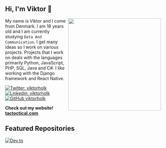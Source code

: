 <h2> Hi, I'm Viktor 👋</h2>
<img align='right' src="https://media1.tenor.com/images/2fc92531277e708c26fd2f709b42a3b5/tenor.gif?itemid=13247932" width="300">

My name is Viktor and I come from Denmark.
I am 18 years old and I am currently studying ``Data And Communication``.
I get many ideas so I work on various projects.
Projects that I work on deals with the languages primarily Python, JavaScript, PHP, SQL, Java and C#.
I like working with the Django framework and React Native.

[![Twitter: viktorholk](https://img.shields.io/twitter/follow/viktorholk?style=social)](https://twitter.com/viktorholk)
[![Linkedin: viktorholk](https://img.shields.io/badge/-viktorholk-blue?style=flat-square&logo=Linkedin&logoColor=white&link=https://www.linkedin.com/in/viktorholk/)](https://www.linkedin.com/in/viktorholk/)
[![GitHub viktorholk](https://img.shields.io/github/followers/viktorholk?label=follow&style=social)](https://github.com/viktorholk)

**Check out my website! [tactoctical.com](http://tactoctical.com)**
<h2>Featured Repositories </h2>

[![Dev.to](https://github-readme-stats.vercel.app/api/pin/?username=viktorholk&repo=Script-Interactor)](https://github.com/thepracticaldev/dev.to)

